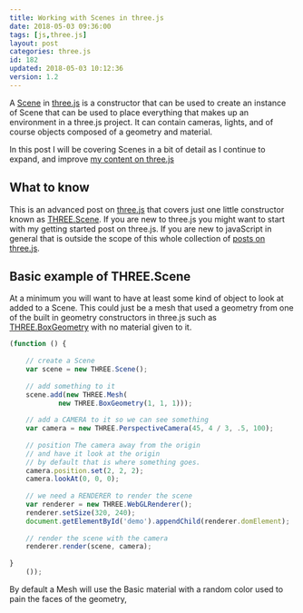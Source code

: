 ```yaml
---
title: Working with Scenes in three.js
date: 2018-05-03 09:36:00
tags: [js,three.js]
layout: post
categories: three.js
id: 182
updated: 2018-05-03 10:12:36
version: 1.2
---
```


A [Scene](https://threejs.org/docs/index.html#api/scenes/Scene) in [three.js](https://threejs.org/) is a constructor that can be used to create an instance of Scene that can be used to place everything that makes up an environment in a three.js project. It can contain cameras, lights, and of course objects composed of a geometry and material.

<!-- more -->

In this post I will be covering Scenes in a bit of detail as I continue to expand, and improve [my content on three.js](/categories/three-js/)

## What to know

This is an advanced post on [three.js](https://threejs.org/) that covers just one little constructor known as [THREE.Scene](https://threejs.org/docs/index.html#api/scenes/Scene). If you are new to three.js you might want to start with my getting started post on three.js. If you are new to javaScript in general that is outside the scope of this whole collection of [posts on three.js](/categories/three-js/).

## Basic example of THREE.Scene

At a minimum you will want to have at least some kind of object to look at added to a Scene. This could just be a mesh that used a geometry from one of the built in geometry constructors in three.js such as [THREE.BoxGeometry](https://threejs.org/docs/index.html#api/geometries/BoxGeometry) with no material given to it.

```js
(function () {
 
    // create a Scene
    var scene = new THREE.Scene();
 
    // add something to it
    scene.add(new THREE.Mesh(
            new THREE.BoxGeometry(1, 1, 1)));
 
    // add a CAMERA to it so we can see something
    var camera = new THREE.PerspectiveCamera(45, 4 / 3, .5, 100);
 
    // position The camera away from the origin
    // and have it look at the origin
    // by default that is where something goes.
    camera.position.set(2, 2, 2);
    camera.lookAt(0, 0, 0);
 
    // we need a RENDERER to render the scene
    var renderer = new THREE.WebGLRenderer();
    renderer.setSize(320, 240);
    document.getElementById('demo').appendChild(renderer.domElement);
 
    // render the scene with the camera
    renderer.render(scene, camera);
 
}
    ());
```

By default a Mesh will use the Basic material with a random color used to pain the faces of the geometry, 